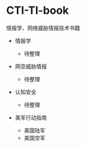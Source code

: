 # CTI-TI-book
情报学、网络威胁情报技术书籍


- 情报学
    - 待整理

- 网空威胁情报
    - 待整理

- 认知安全
    - 待整理
    
- 美军行动指南
    - 美国陆军
    - 美国空军
    
